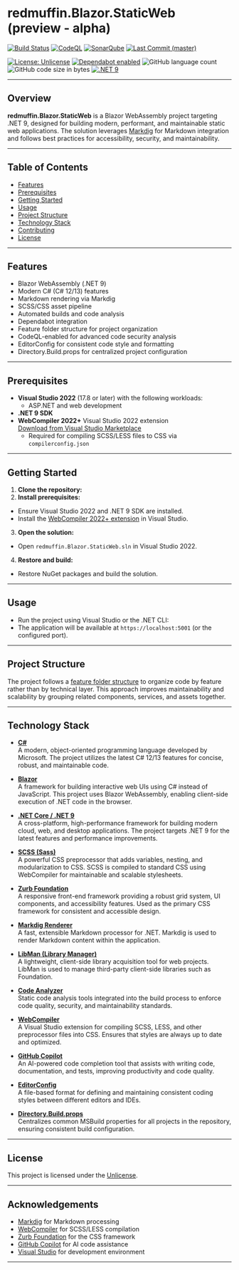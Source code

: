 # redmuffin.Blazor.StaticWeb (preview - alpha)

[![Build Status](https://github.com/michaelvolz/redmuffin.Blazor.Static/actions/workflows/azure-static-web-apps-lively-cliff-0945be603.yml/badge.svg)](https://github.com/michaelvolz/redmuffin.Blazor.Static/actions/workflows/azure-static-web-apps-lively-cliff-0945be603.yml)
[![CodeQL](https://github.com/michaelvolz/redmuffin.Blazor.Static/actions/workflows/codeql.yml/badge.svg)](https://github.com/michaelvolz/redmuffin.Blazor.Static/actions/workflows/codeql.yml)
[![SonarQube](https://sonarcloud.io/api/project_badges/measure?project=michaelvolz_redmuffin.Blazor.StaticWeb&metric=alert_status)](https://sonarcloud.io/summary/new_code?id=michaelvolz_redmuffin.Blazor.StaticWeb)
[![Last Commit (master)](https://img.shields.io/github/last-commit/michaelvolz/redmuffin.Blazor.Static/master.svg)](https://github.com/michaelvolz/redmuffin.Blazor.Static/commits/master)

[![License: Unlicense](https://img.shields.io/badge/license-Unlicense-blue.svg)](https://en.wikipedia.org/wiki/Unlicense)
[![Dependabot enabled](https://img.shields.io/badge/Dependabot-enabled-blue.svg)](https://docs.github.com/en/code-security/dependabot/working-with-dependabot)
![GitHub language count](https://img.shields.io/github/languages/count/michaelvolz/OpenGraphTilemakerReborn)
![GitHub code size in bytes](https://img.shields.io/github/languages/code-size/michaelvolz/OpenGraphTilemakerReborn)
[![.NET 9](https://img.shields.io/badge/.NET-9-blueviolet?logo=dotnet&logoColor=white)](https://dotnet.microsoft.com/en-us/download/dotnet/9.0)

---

## Overview

**redmuffin.Blazor.StaticWeb** is a Blazor WebAssembly project targeting .NET 9, designed for building modern, performant, and maintainable static web applications. The solution leverages [Markdig](https://github.com/xoofx/markdig) for Markdown integration and follows best practices for accessibility, security, and maintainability.

---

## Table of Contents

- [Features](#features)
- [Prerequisites](#prerequisites)
- [Getting Started](#getting-started)
- [Usage](#usage)
- [Project Structure](#project-structure)
- [Technology Stack](#technology-stack)
- [Contributing](#contributing)
- [License](#license)

---

## Features

- Blazor WebAssembly (.NET 9)
- Modern C# (C# 12/13) features
- Markdown rendering via Markdig
- SCSS/CSS asset pipeline
- Automated builds and code analysis
- Dependabot integration
- Feature folder structure for project organization
- CodeQL-enabled for advanced code security analysis
- EditorConfig for consistent code style and formatting
- Directory.Build.props for centralized project configuration

---

## Prerequisites

- **Visual Studio 2022** (17.8 or later) with the following workloads:
  - ASP.NET and web development
- **.NET 9 SDK**
- **WebCompiler 2022+** Visual Studio 2022 extension  
  [Download from Visual Studio Marketplace](https://marketplace.visualstudio.com/items?itemName=MadsKristensen.WebCompiler)
  - Required for compiling SCSS/LESS files to CSS via `compilerconfig.json`

---

## Getting Started

1. **Clone the repository:**
2. **Install prerequisites:**
- Ensure Visual Studio 2022 and .NET 9 SDK are installed.
- Install the [WebCompiler 2022+ extension](https://marketplace.visualstudio.com/items?itemName=MadsKristensen.WebCompiler) in Visual Studio.

3. **Open the solution:**
- Open `redmuffin.Blazor.StaticWeb.sln` in Visual Studio 2022.

4. **Restore and build:**
- Restore NuGet packages and build the solution.

---

## Usage

- Run the project using Visual Studio or the .NET CLI:
- The application will be available at `https://localhost:5001` (or the configured port).

---

## Project Structure

The project follows a [feature folder structure](https://blog.ndepend.com/feature-folders-are-superior-to-layered-architecture/) to organize code by feature rather than by technical layer. This approach improves maintainability and scalability by grouping related components, services, and assets together.

---

## Technology Stack

- **[C#](https://learn.microsoft.com/en-us/dotnet/csharp/)**  
  A modern, object-oriented programming language developed by Microsoft. The project utilizes the latest C# 12/13 features for concise, robust, and maintainable code.

- **[Blazor](https://dotnet.microsoft.com/apps/aspnet/web-apps/blazor)**  
  A framework for building interactive web UIs using C# instead of JavaScript. This project uses Blazor WebAssembly, enabling client-side execution of .NET code in the browser.

- **[.NET Core / .NET 9](https://dotnet.microsoft.com/en-us/download/dotnet/9.0)**  
  A cross-platform, high-performance framework for building modern cloud, web, and desktop applications. The project targets .NET 9 for the latest features and performance improvements.

- **[SCSS (Sass)](https://sass-lang.com/documentation/syntax#scss)**  
  A powerful CSS preprocessor that adds variables, nesting, and modularization to CSS. SCSS is compiled to standard CSS using WebCompiler for maintainable and scalable stylesheets.

- **[Zurb Foundation](https://get.foundation/)**  
  A responsive front-end framework providing a robust grid system, UI components, and accessibility features. Used as the primary CSS framework for consistent and accessible design.

- **[Markdig Renderer](https://github.com/xoofx/markdig)**  
  A fast, extensible Markdown processor for .NET. Markdig is used to render Markdown content within the application.

- **[LibMan (Library Manager)](https://learn.microsoft.com/en-us/aspnet/core/client-side/libman/)**  
  A lightweight, client-side library acquisition tool for web projects. LibMan is used to manage third-party client-side libraries such as Foundation.

- **[Code Analyzer](https://learn.microsoft.com/en-us/dotnet/fundamentals/code-analysis/overview)**  
  Static code analysis tools integrated into the build process to enforce code quality, security, and maintainability standards.

- **[WebCompiler](https://github.com/madskristensen/WebCompiler)**  
  A Visual Studio extension for compiling SCSS, LESS, and other preprocessor files into CSS. Ensures that styles are always up to date and optimized.

- **[GitHub Copilot](https://github.com/features/copilot)**  
  An AI-powered code completion tool that assists with writing code, documentation, and tests, improving productivity and code quality.

- **[EditorConfig](https://editorconfig.org/)**  
  A file-based format for defining and maintaining consistent coding styles between different editors and IDEs.

- **[Directory.Build.props](https://learn.microsoft.com/en-us/visualstudio/msbuild/customize-your-build?view=vs-2022#directorybuildprops-and-directorybuildtargets)**  
  Centralizes common MSBuild properties for all projects in the repository, ensuring consistent build configuration.

---

## License

This project is licensed under the [Unlicense](https://unlicense.org/).

---

## Acknowledgements

- [Markdig](https://github.com/xoofx/markdig) for Markdown processing
- [WebCompiler](https://github.com/madskristensen/WebCompiler) for SCSS/LESS compilation
- [Zurb Foundation](https://get.foundation/) for the CSS framework
- [GitHub Copilot](https://github.com/features/copilot) for AI code assistance
- [Visual Studio](https://visualstudio.microsoft.com/) for development environment

---

